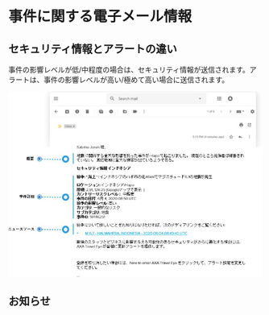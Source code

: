 # 事件に関する電子メール情報

## セキュリティ情報とアラートの違い

事件の影響レベルが低/中程度の場合は、セキュリティ情報が送信されます。アラートは、事件の影響レベルが高い/極めて高い場合に送信されます。

![](../.gitbook/assets/information.jpg)

## お知らせ

